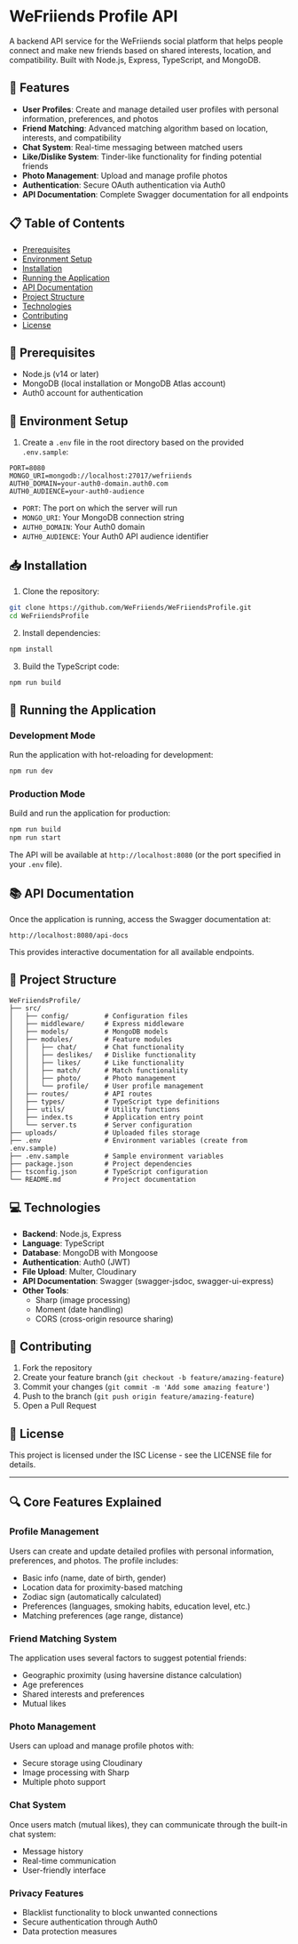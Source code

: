 # WeFriiends Profile API

A backend API service for the WeFriiends social platform that helps people connect and make new friends based on shared interests, location, and compatibility. Built with Node.js, Express, TypeScript, and MongoDB.

## 🌟 Features

- **User Profiles**: Create and manage detailed user profiles with personal information, preferences, and photos
- **Friend Matching**: Advanced matching algorithm based on location, interests, and compatibility
- **Chat System**: Real-time messaging between matched users
- **Like/Dislike System**: Tinder-like functionality for finding potential friends
- **Photo Management**: Upload and manage profile photos
- **Authentication**: Secure OAuth authentication via Auth0
- **API Documentation**: Complete Swagger documentation for all endpoints

## 📋 Table of Contents

- [Prerequisites](#prerequisites)
- [Environment Setup](#environment-setup)
- [Installation](#installation)
- [Running the Application](#running-the-application)
- [API Documentation](#api-documentation)
- [Project Structure](#project-structure)
- [Technologies](#technologies)
- [Contributing](#contributing)
- [License](#license)

## 🔧 Prerequisites

- Node.js (v14 or later)
- MongoDB (local installation or MongoDB Atlas account)
- Auth0 account for authentication

## 🔑 Environment Setup

1. Create a `.env` file in the root directory based on the provided `.env.sample`:

```
PORT=8080
MONGO_URI=mongodb://localhost:27017/wefriiends
AUTH0_DOMAIN=your-auth0-domain.auth0.com
AUTH0_AUDIENCE=your-auth0-audience
```

- `PORT`: The port on which the server will run
- `MONGO_URI`: Your MongoDB connection string
- `AUTH0_DOMAIN`: Your Auth0 domain
- `AUTH0_AUDIENCE`: Your Auth0 API audience identifier

## 📥 Installation

1. Clone the repository:

```bash
git clone https://github.com/WeFriiends/WeFriiendsProfile.git
cd WeFriiendsProfile
```

2. Install dependencies:

```bash
npm install
```

3. Build the TypeScript code:

```bash
npm run build
```

## 🚀 Running the Application

### Development Mode

Run the application with hot-reloading for development:

```bash
npm run dev
```

### Production Mode

Build and run the application for production:

```bash
npm run build
npm run start
```

The API will be available at `http://localhost:8080` (or the port specified in your `.env` file).

## 📚 API Documentation

Once the application is running, access the Swagger documentation at:

```
http://localhost:8080/api-docs
```

This provides interactive documentation for all available endpoints.

## 📁 Project Structure

```
WeFriiendsProfile/
├── src/
│   ├── config/         # Configuration files
│   ├── middleware/     # Express middleware
│   ├── models/         # MongoDB models
│   ├── modules/        # Feature modules
│   │   ├── chat/       # Chat functionality
│   │   ├── deslikes/   # Dislike functionality
│   │   ├── likes/      # Like functionality
│   │   ├── match/      # Match functionality
│   │   ├── photo/      # Photo management
│   │   └── profile/    # User profile management
│   ├── routes/         # API routes
│   ├── types/          # TypeScript type definitions
│   ├── utils/          # Utility functions
│   ├── index.ts        # Application entry point
│   └── server.ts       # Server configuration
├── uploads/            # Uploaded files storage
├── .env                # Environment variables (create from .env.sample)
├── .env.sample         # Sample environment variables
├── package.json        # Project dependencies
├── tsconfig.json       # TypeScript configuration
└── README.md           # Project documentation
```

## 💻 Technologies

- **Backend**: Node.js, Express
- **Language**: TypeScript
- **Database**: MongoDB with Mongoose
- **Authentication**: Auth0 (JWT)
- **File Upload**: Multer, Cloudinary
- **API Documentation**: Swagger (swagger-jsdoc, swagger-ui-express)
- **Other Tools**: 
  - Sharp (image processing)
  - Moment (date handling)
  - CORS (cross-origin resource sharing)

## 👥 Contributing

1. Fork the repository
2. Create your feature branch (`git checkout -b feature/amazing-feature`)
3. Commit your changes (`git commit -m 'Add some amazing feature'`)
4. Push to the branch (`git push origin feature/amazing-feature`)
5. Open a Pull Request

## 📄 License

This project is licensed under the ISC License - see the LICENSE file for details.

---

## 🔍 Core Features Explained

### Profile Management
Users can create and update detailed profiles with personal information, preferences, and photos. The profile includes:
- Basic info (name, date of birth, gender)
- Location data for proximity-based matching
- Zodiac sign (automatically calculated)
- Preferences (languages, smoking habits, education level, etc.)
- Matching preferences (age range, distance)

### Friend Matching System
The application uses several factors to suggest potential friends:
- Geographic proximity (using haversine distance calculation)
- Age preferences
- Shared interests and preferences
- Mutual likes

### Photo Management
Users can upload and manage profile photos with:
- Secure storage using Cloudinary
- Image processing with Sharp
- Multiple photo support

### Chat System
Once users match (mutual likes), they can communicate through the built-in chat system:
- Message history
- Real-time communication
- User-friendly interface

### Privacy Features
- Blacklist functionality to block unwanted connections
- Secure authentication through Auth0
- Data protection measures